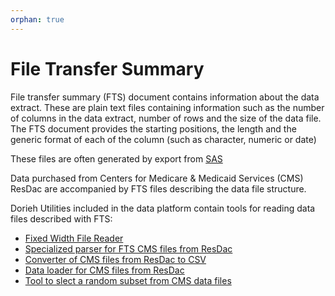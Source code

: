 ```yaml
---
orphan: true
---
```


# File Transfer Summary

File transfer summary (FTS) document contains information about 
the data extract. These are plain text files containing
information such as the number of
columns in the data extract, number of rows and the size of the
data file. The FTS document provides the
starting positions, the length and the generic format of 
each of the column (such as character, numeric or date)

These files are often generated by export from [SAS](https://www.sas.com/)

Data purchased from Centers for Medicare & Medicaid Services (CMS) 
ResDac are accompanied by FTS files describing the data file structure.

Dorieh Utilities included in the data platform contain tools for reading
data files described with FTS:

* [Fixed Width File Reader](members/fwf)
* [Specialized parser for FTS CMS files from ResDac](members/fts2yaml)
* [Converter of CMS files from ResDac to CSV](members/mcr_fts2csv)
* [Data loader for CMS files from ResDac](members/mcr_fts2db)
* [Tool to slect a random subset from CMS data files](members/mcr_create_test_data.rst)




